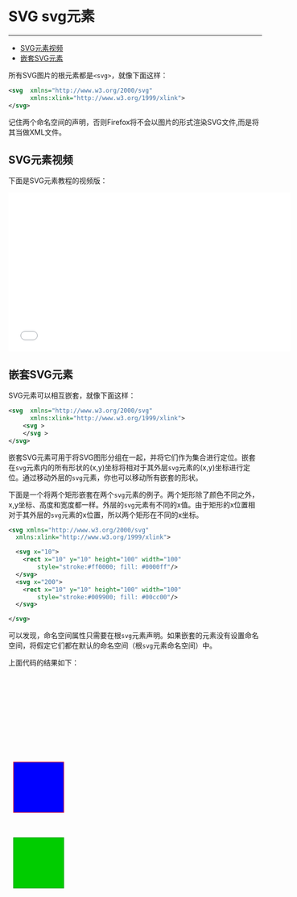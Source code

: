 # SVG svg元素
***

> 
* [SVG元素视频](#svg元素视频)
* [嵌套SVG元素](#嵌套svg元素)

所有SVG图片的根元素都是`<svg>`，就像下面这样：

```xml
<svg  xmlns="http://www.w3.org/2000/svg"
      xmlns:xlink="http://www.w3.org/1999/xlink">
</svg>
```

记住两个命名空间的声明，否则Firefox将不会以图片的形式渲染SVG文件,而是将其当做XML文件。

## SVG元素视频

下面是SVG元素教程的视频版：

<iframe width="560" height="315" src="//www.youtube.com/embed/LaprzO9omAM?list=PLL8woMHwr36F2tCFnWTbVBQAGQ6nTcXOO" frameborder="0" allowfullscreen=""></iframe>

## 嵌套SVG元素

SVG元素可以相互嵌套，就像下面这样：

```xml
<svg  xmlns="http://www.w3.org/2000/svg"
      xmlns:xlink="http://www.w3.org/1999/xlink">
    <svg >
    </svg >
</svg>
```

嵌套SVG元素可用于将SVG图形分组在一起，并将它们作为集合进行定位。嵌套在`svg`元素内的所有形状的(x,y)坐标将相对于其外层`svg`元素的(x,y)坐标进行定位。通过移动外层的`svg`元素，你也可以移动所有嵌套的形状。

下面是一个将两个矩形嵌套在两个`svg`元素的例子。两个矩形除了颜色不同之外，x,y坐标、高度和宽度都一样。外层的`svg`元素有不同的x值。由于矩形的x位置相对于其外层的`svg`元素的x位置，所以两个矩形在不同的x坐标。

```xml
<svg xmlns="http://www.w3.org/2000/svg"
  xmlns:xlink="http://www.w3.org/1999/xlink">

  <svg x="10">
    <rect x="10" y="10" height="100" width="100"
        style="stroke:#ff0000; fill: #0000ff"/>
  </svg>
  <svg x="200">
    <rect x="10" y="10" height="100" width="100"
        style="stroke:#009900; fill: #00cc00"/>
  </svg>

</svg>
```

可以发现，命名空间属性只需要在根`svg`元素声明。如果嵌套的元素没有设置命名空间，将假定它们都在默认的命名空间（根`svg`元素命名空间）中。

上面代码的结果如下：

<svg xmlns="http://www.w3.org/2000/svg"
  xmlns:xlink="http://www.w3.org/1999/xlink">

  <svg x="10">
    <rect x="10" y="10" height="100" width="100"
        style="stroke:#ff0000; fill: #0000ff"/>
  </svg>
  <svg x="200">
    <rect x="10" y="10" height="100" width="100"
        style="stroke:#009900; fill: #00cc00"/>
  </svg>

</svg>
